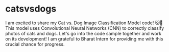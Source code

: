 # catsvsdogs
I am excited to share my Cat vs. Dog Image Classification Model code! 🐱🐶 This model uses Convolutional Neural Networks (CNN) to correctly classify photos of cats and dogs. Let's go into the code sample together and work on its development! I am grateful to Bharat Intern for providing me with this crucial chance for progress.
